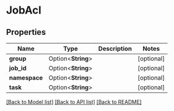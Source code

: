 # JobAcl

## Properties

Name | Type | Description | Notes
------------ | ------------- | ------------- | -------------
**group** | Option<**String**> |  | [optional]
**job_id** | Option<**String**> |  | [optional]
**namespace** | Option<**String**> |  | [optional]
**task** | Option<**String**> |  | [optional]

[[Back to Model list]](../README.md#documentation-for-models) [[Back to API list]](../README.md#documentation-for-api-endpoints) [[Back to README]](../README.md)


